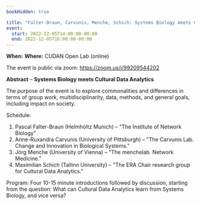 ```yaml
---
bookHidden: true

title: "Falter-Braun, Carvunis, Menche, Schich: Systems Biology meets Cultural Data Analytics"
event:
  start: 2022-12-05T14:00:00-00:00
  end: 2022-12-05T16:00:00-00:00
---
```


**When:**
**Where:** CUDAN Open Lab (online)

The event is public via zoom: https://zoom.us/j/99209544202

<!--more-->
**Abstract** – **Systems Biology meets Cultural Data Analytics**

The purpose of the event is to explore commonalities and differences in terms of group work, multidisciplinarity, data, methods, and general goals, including impact on society.

Schedule:
1. Pascal Falter-Braun (Helmholtz Munich) – "The Institute of Network Biology"
2. Anne-Ruxandra Carvunis (University of Pittsburgh) – "The Carvunis Lab. Change and Innovation in Biological Systems."
3. Jörg Menche (University of Vienna) – "The menchelab. Network Medicine."
4. Maximilian Schich (Tallinn University) – "The ERA Chair research group for Cultural Data Analytics."

Program: Four 10-15 minute introductions followed by discussion, starting from the question:
What can Cultural Data Analytics learn from Systems Biology, and vice versa?
